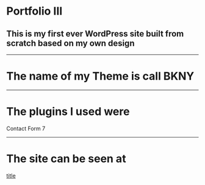 # Portfolio III
## This is my first ever WordPress site built from scratch based on my own design

---

# The name of my Theme is call BKNY

---

# The plugins I used were
Contact Form 7

---

# The site can be seen at 
[title](https://mjstokes.com/portfolioiii)




